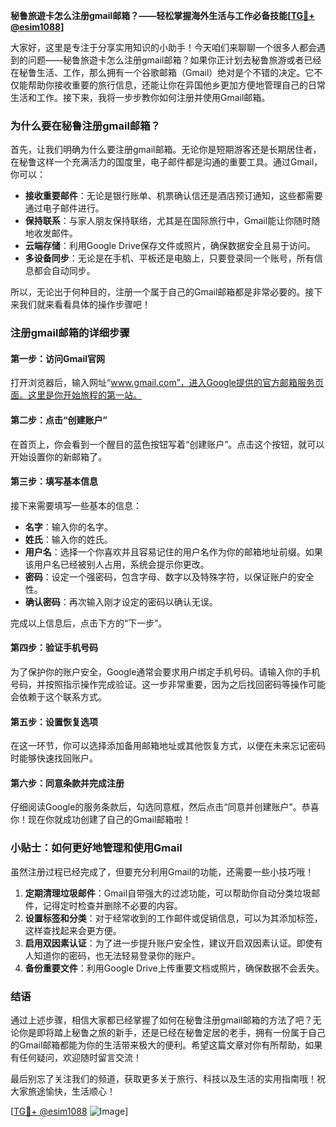 **秘鲁旅遊卡怎么注册gmail邮箱？——轻松掌握海外生活与工作必备技能[[TG💪+ @esim1088](https://t.me/s/esim1088)]**

大家好，这里是专注于分享实用知识的小助手！今天咱们来聊聊一个很多人都会遇到的问题——秘鲁旅遊卡怎么注册gmail邮箱？如果你正计划去秘鲁旅游或者已经在秘鲁生活、工作，那么拥有一个谷歌邮箱（Gmail）绝对是个不错的决定。它不仅能帮助你接收重要的旅行信息，还能让你在异国他乡更加方便地管理自己的日常生活和工作。接下来，我将一步步教你如何注册并使用Gmail邮箱。

### 为什么要在秘鲁注册gmail邮箱？

首先，让我们明确为什么要注册gmail邮箱。无论你是短期游客还是长期居住者，在秘鲁这样一个充满活力的国度里，电子邮件都是沟通的重要工具。通过Gmail，你可以：

- **接收重要邮件**：无论是银行账单、机票确认信还是酒店预订通知，这些都需要通过电子邮件进行。
- **保持联系**：与家人朋友保持联络，尤其是在国际旅行中，Gmail能让你随时随地收发邮件。
- **云端存储**：利用Google Drive保存文件或照片，确保数据安全且易于访问。
- **多设备同步**：无论是在手机、平板还是电脑上，只要登录同一个账号，所有信息都会自动同步。

所以，无论出于何种目的，注册一个属于自己的Gmail邮箱都是非常必要的。接下来我们就来看看具体的操作步骤吧！

### 注册gmail邮箱的详细步骤

#### 第一步：访问Gmail官网
打开浏览器后，输入网址“www.gmail.com”，进入Google提供的官方邮箱服务页面。这里是你开始旅程的第一站。

#### 第二步：点击“创建账户”
在首页上，你会看到一个醒目的蓝色按钮写着“创建账户”。点击这个按钮，就可以开始设置你的新邮箱了。

#### 第三步：填写基本信息
接下来需要填写一些基本的信息：
- **名字**：输入你的名字。
- **姓氏**：输入你的姓氏。
- **用户名**：选择一个你喜欢并且容易记住的用户名作为你的邮箱地址前缀。如果该用户名已经被别人占用，系统会提示你更改。
- **密码**：设定一个强密码，包含字母、数字以及特殊字符，以保证账户的安全性。
- **确认密码**：再次输入刚才设定的密码以确认无误。

完成以上信息后，点击下方的“下一步”。

#### 第四步：验证手机号码
为了保护你的账户安全，Google通常会要求用户绑定手机号码。请输入你的手机号码，并按照指示操作完成验证。这一步非常重要，因为之后找回密码等操作可能会依赖于这个联系方式。

#### 第五步：设置恢复选项
在这一环节，你可以选择添加备用邮箱地址或其他恢复方式，以便在未来忘记密码时能够快速找回账户。

#### 第六步：同意条款并完成注册
仔细阅读Google的服务条款后，勾选同意框，然后点击“同意并创建账户”。恭喜你！现在你就成功创建了自己的Gmail邮箱啦！

### 小贴士：如何更好地管理和使用Gmail

虽然注册过程已经完成了，但要充分利用Gmail的功能，还需要一些小技巧哦！

1. **定期清理垃圾邮件**：Gmail自带强大的过滤功能，可以帮助你自动分类垃圾邮件，记得定时检查并删除不必要的内容。
2. **设置标签和分类**：对于经常收到的工作邮件或促销信息，可以为其添加标签，这样查找起来会更方便。
3. **启用双因素认证**：为了进一步提升账户安全性，建议开启双因素认证。即使有人知道你的密码，也无法轻易登录你的账户。
4. **备份重要文件**：利用Google Drive上传重要文档或照片，确保数据不会丢失。

### 结语

通过上述步骤，相信大家都已经掌握了如何在秘鲁注册gmail邮箱的方法了吧？无论你是即将踏上秘鲁之旅的新手，还是已经在秘鲁定居的老手，拥有一份属于自己的Gmail邮箱都能为你的生活带来极大的便利。希望这篇文章对你有所帮助，如果有任何疑问，欢迎随时留言交流！

最后别忘了关注我们的频道，获取更多关于旅行、科技以及生活的实用指南哦！祝大家旅途愉快，生活顺心！

[[TG💪+ @esim1088](https://t.me/s/esim1088) ![Image](https://i.postimg.cc/4NQfJmqS/Snipaste-2025-05-13-00-14-12.png)]